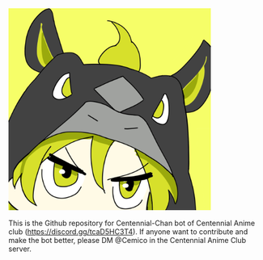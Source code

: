 
<img src="assets/cenchan.png" width="400" height="400">

This is the Github repository for Centennial-Chan bot of Centennial Anime club (https://discord.gg/tcaD5HC3T4).
If anyone want to contribute and make the bot better, please DM @Cemico in the Centennial Anime Club server.
